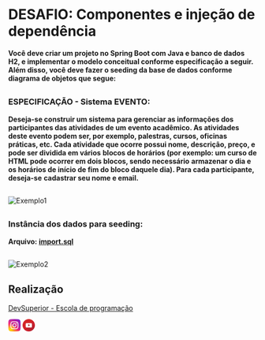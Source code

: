 <h1>DESAFIO: Componentes e injeção de dependência</h1>

**Você deve criar um projeto no Spring Boot com Java e banco de dados H2, e implementar o modelo
conceitual conforme especificação a seguir. Além disso, você deve fazer o seeding da base de dados
conforme diagrama de objetos que segue:**

##

### ESPECIFICAÇÃO - Sistema EVENTO:

**Deseja-se construir um sistema para gerenciar as informações dos participantes das atividades de um**
**evento acadêmico. As atividades deste evento podem ser, por exemplo, palestras, cursos, oficinas**
**práticas, etc. Cada atividade que ocorre possui nome, descrição, preço, e pode ser dividida em vários**
**blocos de horários (por exemplo: um curso de HTML pode ocorrer em dois blocos, sendo necessário**
**armazenar o dia e os horários de início de fim do bloco daquele dia). Para cada participante, deseja-se**
**cadastrar seu nome e email.**

##

![Exemplo1](https://i.imgur.com/VSpME6M.png)

##

### Instância dos dados para seeding:

**Arquivo: [import.sql](https://github.com/joosecj/SpringBoot-FDM/blob/main/DesafioDois/src/main/resources/import.sql)**

##

![Exemplo2](https://i.imgur.com/WEjvUct.png)







## Realização

[DevSuperior - Escola de programação](https://devsuperior.com.br/)

[![DevSuperior no Instagram](https://raw.githubusercontent.com/devsuperior/bds-assets/main/ds/ig-icon.png)](https://instagram.com/devsuperior.ig) ![DevSuperior no Youtube](https://raw.githubusercontent.com/devsuperior/bds-assets/main/ds/yt-icon.png)
